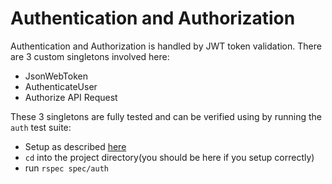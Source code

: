 # Authentication and Authorization
Authentication and Authorization is handled by JWT token validation. There are 3 custom singletons involved here:
* JsonWebToken
* AuthenticateUser
* Authorize API Request

These 3 singletons are fully tested and can be verified using by running the `auth` test suite:
* Setup as described [here]()
* `cd` into the project directory(you should be here if you setup correctly)
* run `rspec spec/auth`
